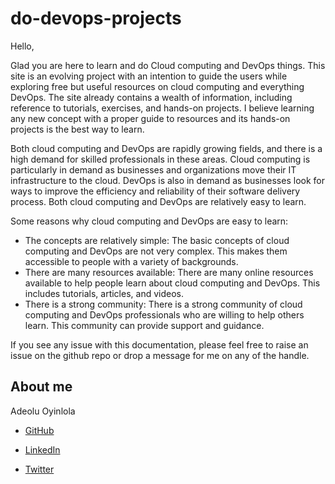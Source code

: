 # do-devops-projects

Hello,

Glad you are here to learn and do Cloud computing and DevOps things. This site is an evolving project with an intention to guide the users while exploring free but useful resources on cloud computing and everything DevOps. The site already contains a wealth of information, including reference to tutorials, exercises, and hands-on projects. I believe learning any new concept with a proper guide to resources and its hands-on projects is the best way to learn.

Both cloud computing and DevOps are rapidly growing fields, and there is a high demand for skilled professionals in these areas. Cloud computing is particularly in demand as businesses and organizations move their IT infrastructure to the cloud. DevOps is also in demand as businesses look for ways to improve the efficiency and reliability of their software delivery process. Both cloud computing and DevOps are relatively easy to learn.

Some reasons why cloud computing and DevOps are easy to learn:

- The concepts are relatively simple: The basic concepts of cloud computing and DevOps are not very complex. This makes them accessible to people with a variety of backgrounds.
- There are many resources available: There are many online resources available to help people learn about cloud computing and DevOps. This includes tutorials, articles, and videos.
- There is a strong community: There is a strong community of cloud computing and DevOps professionals who are willing to help others learn. This community can provide support and guidance.

If you see any issue with this documentation, please feel free to raise an issue on the github repo or drop a message for me on any of the handle.

## About me

Adeolu Oyinlola
- [GitHub](https://github.com/deoluoyinlola/do-devops-projects)

- [LinkedIn](https://www.linkedin.com/in/deoluoyinlola/)

- [Twitter](https://twitter.com/deoluoyinlola)
